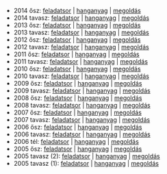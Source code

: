  - 2014 ősz: [feladatsor](https://dari.oktatas.hu/kir/erettsegi/okev_doc/erettsegi_2014/oktober/e_angol_14okt_fl.pdf)
           | [hanganyag](https://dari.oktatas.hu/kir/erettsegi/okev_doc/erettsegi_2014/oktober/e_angol_14okt_fl.mp3)
           | [megoldás](https://dari.oktatas.hu/kir/erettsegi/okev_doc/erettsegi_2014/oktober/e_angol_14okt_ut.pdf)
 - 2014 tavasz: [feladatsor](https://dari.oktatas.hu/kir/erettsegi/okev_doc/erettsegi_2014/e_angol_14maj_fl.pdf)
              | [hanganyag](https://dari.oktatas.hu/kir/erettsegi/okev_doc/erettsegi_2014/e_angol_14maj_fl.mp3)
              | [megoldás](https://dari.oktatas.hu/kir/erettsegi/okev_doc/erettsegi_2014/e_angol_14maj_ut.pdf)
 - 2013 ősz: [feladatsor](https://dari.oktatas.hu/kir/erettsegi/okev_doc/erettsegi_2013/oktober/e_angol_13okt_fl.pdf)
           | [hanganyag](https://dari.oktatas.hu/kir/erettsegi/okev_doc/erettsegi_2013/oktober/e_angol_13okt_fl.mp3)
           | [megoldás](https://dari.oktatas.hu/kir/erettsegi/okev_doc/erettsegi_2013/oktober/e_angol_13okt_ut.pdf)
 - 2013 tavasz: [feladatsor](https://dari.oktatas.hu/kir/erettsegi/okev_doc/erettsegi_2013/e_angol_13maj_fl.pdf)
              | [hanganyag](https://dari.oktatas.hu/kir/erettsegi/okev_doc/erettsegi_2013/e_angol_13maj_fl.mp3)
              | [megoldás](https://dari.oktatas.hu/kir/erettsegi/okev_doc/erettsegi_2013/e_angol_13maj_ut.pdf)
 - 2012 ősz: [feladatsor](https://dari.oktatas.hu/kir/erettsegi/okev_doc/erettsegi_2012/oktober/e_angol_12okt_fl.pdf)
           | [hanganyag](https://dari.oktatas.hu/kir/erettsegi/okev_doc/erettsegi_2012/oktober/e_angol_12okt_fl.mp3)
           | [megoldás](https://dari.oktatas.hu/kir/erettsegi/okev_doc/erettsegi_2012/oktober/e_angol_12okt_ut.pdf)
 - 2012 tavasz: [feladatsor](https://dari.oktatas.hu/kir/erettsegi/okev_doc/erettsegi_2012/e_angol_12maj_fl.pdf)
              | [hanganyag](https://dari.oktatas.hu/kir/erettsegi/okev_doc/erettsegi_2012/e_angol_12maj_fl.mp3)
              | [megoldás](https://dari.oktatas.hu/kir/erettsegi/okev_doc/erettsegi_2012/e_angol_12maj_ut.pdf)
 - 2011 ősz: [feladatsor](https://dari.oktatas.hu/kir/erettsegi/okev_doc/erettsegi_2011/oktober/e_angol_11okt_fl.pdf)
           | [hanganyag](https://dari.oktatas.hu/kir/erettsegi/okev_doc/erettsegi_2011/oktober/e_angol_11okt_fl.mp3)
           | [megoldás](https://dari.oktatas.hu/kir/erettsegi/okev_doc/erettsegi_2011/oktober/e_angol_11okt_ut.pdf)
 - 2011 tavasz: [feladatsor](https://dari.oktatas.hu/kir/erettsegi/okev_doc/erettsegi_2011/e_angol_11maj_fl.pdf)
              | [hanganyag](https://dari.oktatas.hu/kir/erettsegi/okev_doc/erettsegi_2011/e_angol_11maj_fl.mp3)
              | [megoldás](https://dari.oktatas.hu/kir/erettsegi/okev_doc/erettsegi_2011/e_angol_11maj_ut.pdf)
 - 2010 ősz: [feladatsor](https://dari.oktatas.hu/kir/erettsegi/okev_doc/erettsegi_2010/oktober/e_angol_10okt_fl.pdf)
           | [hanganyag](https://dari.oktatas.hu/kir/erettsegi/okev_doc/erettsegi_2010/oktober/e_angol_10okt_fl.mp3)
           | [megoldás](https://dari.oktatas.hu/kir/erettsegi/okev_doc/erettsegi_2010/oktober/e_angol_10okt_ut.pdf)
 - 2010 tavasz: [feladatsor](https://dari.oktatas.hu/kir/erettsegi/okev_doc/erettsegi_2010/e_angol_10maj_fl.pdf)
              | [hanganyag](https://dari.oktatas.hu/kir/erettsegi/okev_doc/erettsegi_2010/e_angol_10maj_fl.mp3)
              | [megoldás](https://dari.oktatas.hu/kir/erettsegi/okev_doc/erettsegi_2010/e_angol_10maj_ut.pdf)
 - 2009 ősz: [feladatsor](https://dari.oktatas.hu/kir/erettsegi/okev_doc/erettsegi_2009/oktober/e_angol_09okt_fl.pdf)
           | [hanganyag](https://dari.oktatas.hu/kir/erettsegi/okev_doc/erettsegi_2009/oktober/e_angol_09okt_fl.mp3)
           | [megoldás](https://dari.oktatas.hu/kir/erettsegi/okev_doc/erettsegi_2009/oktober/e_angol_09okt_ut.pdf)
 - 2009 tavasz: [feladatsor](https://dari.oktatas.hu/kir/erettsegi/okev_doc/erettsegi_2009/e_angol_09maj_fl.pdf)
              | [hanganyag](https://dari.oktatas.hu/kir/erettsegi/okev_doc/erettsegi_2009/e_angol_09maj_fl.mp3)
              | [megoldás](https://dari.oktatas.hu/kir/erettsegi/okev_doc/erettsegi_2009/e_angol_09maj_ut.pdf)
 - 2008 ősz: [feladatsor](https://dari.oktatas.hu/kir/erettsegi/okev_doc/erettsegi_2008/oktober/e_angol_08okt_fl.pdf)
           | [hanganyag](https://dari.oktatas.hu/kir/erettsegi/okev_doc/erettsegi_2008/oktober/e_angol_08okt_fl.mp3)
           | [megoldás](https://dari.oktatas.hu/kir/erettsegi/okev_doc/erettsegi_2008/oktober/e_angol_08okt_ut.pdf)
 - 2008 tavasz: [feladatsor](https://dari.oktatas.hu/kir/erettsegi/okev_doc/erettsegi_2008/e_angol_08maj_fl.pdf)
              | [hanganyag](https://dari.oktatas.hu/kir/erettsegi/okev_doc/erettsegi_2008/e_angol_08maj_fl.mp3)
              | [megoldás](https://dari.oktatas.hu/kir/erettsegi/okev_doc/erettsegi_2008/e_angol_08maj_ut.pdf)
 - 2007 ősz: [feladatsor](https://dari.oktatas.hu/kir/erettsegi/okev_doc/erettsegi_2007/oktober/e_angol_07okt_fl.pdf)
           | [hanganyag](https://dari.oktatas.hu/kir/erettsegi/okev_doc/erettsegi_2007/oktober/e_angol_07okt_fl.mp3)
           | [megoldás](https://dari.oktatas.hu/kir/erettsegi/okev_doc/erettsegi_2007/oktober/e_angol_07okt_ut.pdf)
 - 2007 tavasz: [feladatsor](https://dari.oktatas.hu/kir/erettsegi/okev_doc/erettsegi_2007/e_angol_07maj_fl.pdf)
              | [hanganyag](https://dari.oktatas.hu/kir/erettsegi/okev_doc/erettsegi_2007/e_angol_07maj_fl.mp3)
              | [megoldás](https://dari.oktatas.hu/kir/erettsegi/okev_doc/erettsegi_2007/e_angol_07maj_ut.pdf)
 - 2006 ősz: [feladatsor](https://dari.oktatas.hu/kir/erettsegi/okev_doc/erettsegi_2006/e_angol_06okt_fl.pdf)
           | [hanganyag](https://dari.oktatas.hu/kir/erettsegi/okev_doc/erettsegi_2006/e_angol_06okt_fl.mp3)
           | [megoldás](https://dari.oktatas.hu/kir/erettsegi/okev_doc/erettsegi_2006/e_angol_06okt_ut.pdf)
 - 2006 tavasz: [feladatsor](https://dari.oktatas.hu/kir/erettsegi/okev_doc/erettsegi_2006/e_angol_06maj_fl.pdf)
              | [hanganyag](https://dari.oktatas.hu/kir/erettsegi/okev_doc/erettsegi_2006/e_angol_06maj_fl.mp3)
              | [megoldás](https://dari.oktatas.hu/kir/erettsegi/okev_doc/erettsegi_2006/e_angol_06maj_ut.pdf)
 - 2006 tél: [feladatsor](https://dari.oktatas.hu/kir/erettsegi/okev_doc/2006_1/e_angol_06febr_fl.pdf)
              | [hanganyag](https://dari.oktatas.hu/kir/erettsegi/okev_doc/2006_1/e_angol_06febr_fl.mp3)
              | [megoldás](https://dari.oktatas.hu/kir/erettsegi/okev_doc/2006_1/e_angol_06febr_ut.pdf)
 - 2005 ősz: [feladatsor](https://dari.oktatas.hu/kir/erettsegi/okev_doc/2005_osz/e_angol_05nov_fl.pdf)
           | [hanganyag](https://dari.oktatas.hu/kir/erettsegi/okev_doc/2005_osz/e_angol_05nov_fl.mp3)
           | [megoldás](https://dari.oktatas.hu/kir/erettsegi/okev_doc/2005_osz/e_angol_05nov_ut.pdf)
 - 2005 tavasz (2): [feladatsor](https://dari.oktatas.hu/kir/erettsegi/okev_doc/erettsegi_2005/e_angolV30_fl.pdf)
                  | [hanganyag](https://dari.oktatas.hu/kir/erettsegi/okev_doc/erettsegi_2005/e_angolV30_fl.mp3)
                  | [megoldás](https://dari.oktatas.hu/kir/erettsegi/okev_doc/erettsegi_2005/e_angolV30_ut.pdf)
 - 2005 tavasz (1): [feladatsor](https://dari.oktatas.hu/kir/erettsegi/okev_doc/erettsegi_2005/e_angol_fl.pdf)
                  | [hanganyag](https://dari.oktatas.hu/kir/erettsegi/okev_doc/erettsegi_2005/e_angol_fl.mp3)
                  | [megoldás](https://dari.oktatas.hu/kir/erettsegi/okev_doc/erettsegi_2005/e_angol_ut.pdf)
